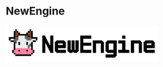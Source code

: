 # NewEngine

<img src="Project\Application\Resources\Texture\LogoScene\NewEngineTitle.png" width="400" alt="NewEngine Title Logo">